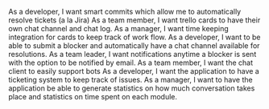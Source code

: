 As a developer, I want smart commits which allow me to automatically resolve tickets (a la Jira)
As a team member, I want trello cards to have their own chat channel and chat log.
As a manager, I want time keeping integration for cards to keep track of work flow.
As a developer, I want to be able to submit a blocker and automatically have a chat channel available for resolutions.
As a team leader, I want notifications anytime a blocker is sent with the option to be notified by email.
As a team member, I want the chat client to easily support bots
As a developer, I want the application to have a ticketing system to keep track of issues.
As a manager, I want to have the application be able to generate statistics on how much conversation takes place and statistics on time spent on each module.
